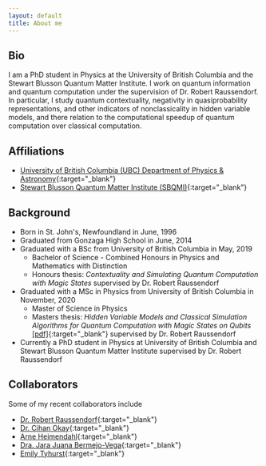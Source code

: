 ```yaml
---
layout: default
title: About me
---
```


## Bio
I am a PhD student in Physics at the University of British Columbia and the Stewart Blusson Quantum Matter Institute. I work on quantum information and quantum computation under the supervision of Dr. Robert Raussendorf. In particular, I study quantum contextuality, negativity in quasiprobability representations, and other indicators of nonclassicality in hidden variable models, and there relation to the computational speedup of quantum computation over classical computation.

## Affiliations
- [University of British Columbia (UBC) Department of Physics & Astronomy](https://phas.ubc.ca/){:target="_blank"}
- [Stewart Blusson Quantum Matter Institute (SBQMI)](https://qmi.ubc.ca/){:target="_blank"}

## Background
- Born in St. John's, Newfoundland in June, 1996
- Graduated from Gonzaga High School in June, 2014
- Graduated with a BSc from University of British Columbia in May, 2019
  - Bachelor of Science - Combined Honours in Physics and Mathematics with Distinction
  - Honours thesis: *Contextuality and Simulating Quantum Computation with Magic States* supervised by Dr. Robert Raussendorf
- Graduated with a MSc in Physics from University of British Columbia in November, 2020
  - Master of Science in Physics
  - Masters thesis: *Hidden Variable Models and Classical Simulation Algorithms for Quantum Computation with Magic States on Qubits* [[pdf]](/files/papers/ubc_2020_november_zurel_michael.pdf){:target="_blank"} supervised by Dr. Robert Raussendorf
- Currently a PhD student in Physics at University of British Columbia and Stewart Blusson Quantum Matter Institute supervised by Dr. Robert Raussendorf

## Collaborators
Some of my recent collaborators include
- [Dr. Robert Raussendorf](https://phas.ubc.ca/~raussen/){:target="_blank"}
- [Dr. Cihan Okay](http://cihan.okay.bilkent.edu.tr/){:target="_blank"}
- [Arne Heimendahl](https://www.mi.uni-koeln.de/opt/arne-heimendahl/){:target="_blank"}
- [Dra. Jara Juana Bermejo-Vega](https://scholar.google.com/citations?user=bcI03DIAAAAJ&hl=en&inst=17001591832933267808&oi=ao){:target="_blank"}
- [Emily Tyhurst](https://www.physics.utoronto.ca/~etyhurst/){:target="_blank"}
